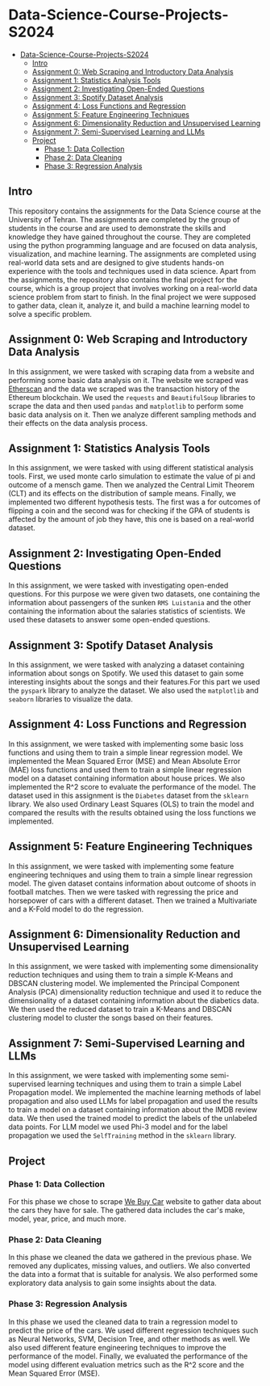 # Data-Science-Course-Projects-S2024

- [Data-Science-Course-Projects-S2024](#data-science-course-projects-s2024)
  - [Intro](#intro)
  - [Assignment 0: Web Scraping and Introductory Data Analysis](#assignment-0-web-scraping-and-introductory-data-analysis)
  - [Assignment 1: Statistics Analysis Tools](#assignment-1-statistics-analysis-tools)
  - [Assignment 2: Investigating Open-Ended Questions](#assignment-2-investigating-open-ended-questions)
  - [Assignment 3: Spotify Dataset Analysis](#assignment-3-spotify-dataset-analysis)
  - [Assignment 4: Loss Functions and Regression](#assignment-4-loss-functions-and-regression)
  - [Assignment 5: Feature Engineering Techniques](#assignment-5-feature-engineering-techniques)
  - [Assignment 6: Dimensionality Reduction and Unsupervised Learning](#assignment-6-dimensionality-reduction-and-unsupervised-learning)
  - [Assignment 7: Semi-Supervised Learning and LLMs](#assignment-7-semi-supervised-learning-and-llms)
  - [Project](#project)
    - [Phase 1: Data Collection](#phase-1-data-collection)
    - [Phase 2: Data Cleaning](#phase-2-data-cleaning)
    - [Phase 3: Regression Analysis](#phase-3-regression-analysis)

## Intro

This repository contains the assignments for the Data Science course at the University of Tehran. The assignments are completed by the group of students in the course and are used to demonstrate the skills and knowledge they have gained throughout the course. They are completed using the python programming language and are focused on data analysis, visualization, and machine learning. The assignments are completed using real-world data sets and are designed to give students hands-on experience with the tools and techniques used in data science. Apart from the assignments, the repository also contains the final project for the course, which is a group project that involves working on a real-world data science problem from start to finish. In the final project we were supposed to gather data, clean it, analyze it, and build a machine learning model to solve a specific problem.

## Assignment 0: Web Scraping and Introductory Data Analysis

In this assignment, we were tasked with scraping data from a website and performing some basic data analysis on it. The website we scraped was [Etherscan](https://etherscan.io/txs) and the data we scraped was the transaction history of the Ethereum blockchain. We used the `requests` and `BeautifulSoup` libraries to scrape the data and then used `pandas` and `matplotlib` to perform some basic data analysis on it. Then we analyze different sampling methods and their effects on the data analysis process.

## Assignment 1: Statistics Analysis Tools

In this assignment, we were tasked with using different statistical analysis tools. First, we used monte carlo simulation to estimate the value of pi and outcome of a mensch game. Then we analyzed the Central Limit Theorem (CLT) and its effects on the distribution of sample means. Finally, we implemented two different hypothesis tests. The first was a for outcomes of flipping a coin and the second was for checking if the GPA of students is affected by the amount of job they have, this one is based on a real-world dataset.

## Assignment 2: Investigating Open-Ended Questions

In this assignment, we were tasked with investigating open-ended questions. For this purpose we were given two datasets, one containing the information about passengers of the sunken `RMS Luistania` and the other containing the information about the salaries statistics of scientists. We used these datasets to answer some open-ended questions.

## Assignment 3: Spotify Dataset Analysis

In this assignment, we were tasked with analyzing a dataset containing information about songs on Spotify. We used this dataset to gain some interesting insights about the songs and their features.For this part we used the `pyspark` library to analyze the dataset. We also used the `matplotlib` and `seaborn` libraries to visualize the data.

## Assignment 4: Loss Functions and Regression

In this assignment, we were tasked with implementing some basic loss functions and using them to train a simple linear regression model. We implemented the Mean Squared Error (MSE) and Mean Absolute Error (MAE) loss functions and used them to train a simple linear regression model on a dataset containing information about house prices. We also implemented the R^2 score to evaluate the performance of the model. The dataset used in this assignment is the `Diabetes` dataset from the `sklearn` library. We also used Ordinary Least Squares (OLS) to train the model and compared the results with the results obtained using the loss functions we implemented.

## Assignment 5: Feature Engineering Techniques

In this assignment, we were tasked with implementing some feature engineering techniques and using them to train a simple linear regression model. The given dataset contains information about outcome of shoots in football matches. Then we were tasked with regressing the price and horsepower of cars with a different dataset. Then we trained a Multivariate and a K-Fold model to do the regression.

## Assignment 6: Dimensionality Reduction and Unsupervised Learning

In this assignment, we were tasked with implementing some dimensionality reduction techniques and using them to train a simple K-Means and DBSCAN clustering model. We implemented the Principal Component Analysis (PCA) dimensionality reduction technique and used it to reduce the dimensionality of a dataset containing information about the diabetics data. We then used the reduced dataset to train a K-Means and DBSCAN clustering model to cluster the songs based on their features.

## Assignment 7: Semi-Supervised Learning and LLMs

In this assignment, we were tasked with implementing some semi-supervised learning techniques and using them to train a simple Label Propagation model. We implemented the machine learning methods of label propagation and also used LLMs for label propagation and used the results to train a model on a dataset containing information about the IMDB review data. We then used the trained model to predict the labels of the unlabeled data points. For LLM model we used Phi-3 model and for the label propagation we used the `SelfTraining` method in the `sklearn` library.

## Project

### Phase 1: Data Collection

For this phase we chose to scrape [We Buy Car](https://www.webuycars.co.za/buy-a-car) website to gather data about the cars they have for sale. The gathered data includes the car's make, model, year, price, and much more.

### Phase 2: Data Cleaning

In this phase we cleaned the data we gathered in the previous phase. We removed any duplicates, missing values, and outliers. We also converted the data into a format that is suitable for analysis. We also performed some exploratory data analysis to gain some insights about the data.

### Phase 3: Regression Analysis

In this phase we used the cleaned data to train a regression model to predict the price of the cars. We used different regression techniques such as Neural Networks, SVM, Decision Tree, and other methods as well. We also used different feature engineering techniques to improve the performance of the model. Finally, we evaluated the performance of the model using different evaluation metrics such as the R^2 score and the Mean Squared Error (MSE).

